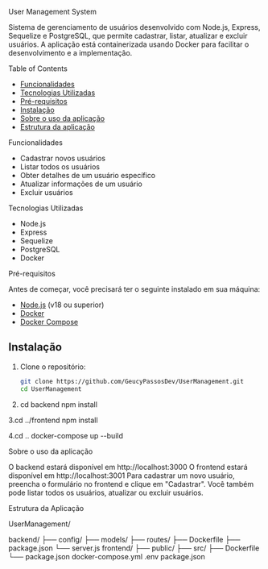 User Management System

Sistema de gerenciamento de usuários desenvolvido com Node.js, Express, Sequelize e PostgreSQL, que permite cadastrar, listar, atualizar e excluir usuários. A aplicação está containerizada usando Docker para facilitar o desenvolvimento e a implementação.

Table of Contents

- [Funcionalidades](#funcionalidades)
- [Tecnologias Utilizadas](#tecnologias-utilizadas)
- [Pré-requisitos](#pré-requisitos)
- [Instalação](#instalação)
- [Sobre o uso da aplicação](#sobre-o-uso-da-aplicação)
- [Estrutura da aplicação](#strutura-da-aplicação)

Funcionalidades

- Cadastrar novos usuários
- Listar todos os usuários
- Obter detalhes de um usuário específico
- Atualizar informações de um usuário
- Excluir usuários

Tecnologias Utilizadas

- Node.js
- Express
- Sequelize
- PostgreSQL
- Docker

Pré-requisitos

Antes de começar, você precisará ter o seguinte instalado em sua máquina:

- [Node.js](https://nodejs.org/en/download/) (v18 ou superior)
- [Docker](https://www.docker.com/get-started)
- [Docker Compose](https://docs.docker.com/compose/install/)

## Instalação

1. Clone o repositório:

   ```bash
   git clone https://github.com/GeucyPassosDev/UserManagement.git
   cd UserManagement
2. cd backend
npm install

3.cd ../frontend
npm install

4.cd ..
docker-compose up --build

Sobre o uso da aplicação

O backend estará disponível em http://localhost:3000
O frontend estará disponível em http://localhost:3001
Para cadastrar um novo usuário, preencha o formulário no frontend e clique em "Cadastrar". Você também pode listar todos os usuários, atualizar ou excluir usuários.

Estrutura da Aplicação

UserManagement/

 backend/
   ├── config/
   ├── models/
   ├── routes/
   ├── Dockerfile
   ├── package.json
   └── server.js
 frontend/
   ├── public/
   ├── src/
   ├── Dockerfile
   └── package.json
 docker-compose.yml
 .env
 package.json

